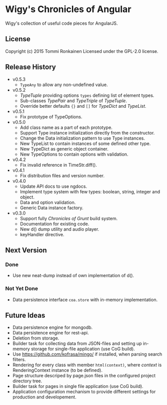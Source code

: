 # Wigy's Chronicles of Angular

Wigy's collection of useful code pieces for AngularJS.

## License

Copyright (c) 2015 Tommi Ronkainen
Licensed under the GPL-2.0 license.

## Release History

* v0.5.3
    - `TypeAny` to allow any non-undefined value.
* v0.5.2
    - *TypeTuple* providing options `types` defining list of element types.
    - Sub-classes *TypePair* and *TypeTriple* of *TypeTuple*.
    - Override better defaults `{}` and `[]` for *TypeDict* and *TypeList*.
* v0.5.1
    - Fix prototype of TypeOptions.
* v0.5.0
    - Add class name as a part of each prototype.
    - Support Type instance initialization directly from the constructor.
    - Change the Data initialization pattern to use Type instances.
    - New TypeList to contain instances of some defined other type.
    - New TypeDict as generic object container.
    - New TypeOptions to contain options with validation.
* v0.4.2
    - Fix invalid reference in TimeStr.diff().
* v0.4.1
    - Fix distribution files and version number.
* v0.4.0
    - Update API docs to use ngdocs.
    - Implement type system with few types: boolean, string, integer and object.
    - Data and option validation.
    - Generic Data instance factory.
* v0.3.0
    - Support fully *Chronicles of Grunt* build system.
    - Documentation for existing code.
    - New d() dump utility and audio player.
    - keyHandler directive.

## Next Version

### Done

* Use new neat-dump instead of own implementation of d().

### Not Yet Done

* Data persistence interface `coa.store` with in-memory implementation.

## Future Ideas

* Data persistence engine for mongodb.
* Data persistence engine for rest-api.
* Deletion from storage.
* Builder task for collecting data from JSON-files and setting up in-memory storage for single-file application (use CoG build).
* Use https://github.com/kofrasa/mingo/ if installed, when parsing search filters.
* Rendering for every class with member `html(context)`, where *context* is RenderingContext instance
  (to be defined).
* Page structure descriped by page.json files in the configured project directory tree.
* Builder task for pages in single file application (use CoG build).
* Application configuration mechanism to provide different settings for production and developement.